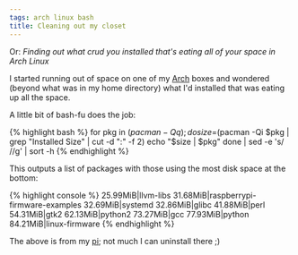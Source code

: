 ```yaml
---
tags: arch linux bash
title: Cleaning out my closet
---
```


Or: *Finding out what crud you installed that's eating all of your space in Arch Linux*

I started running out of space on one of my [Arch](https://www.archlinux.org/) boxes and wondered (beyond what was in my home directory) what I'd installed that was eating up all the space.

A little bit of bash-fu does the job:

{% highlight bash %}
for pkg in $(pacman -Qq); do
    size=$(pacman -Qi $pkg | grep "Installed Size" | cut -d ":" -f 2)
    echo "$size | $pkg"
done | sed -e 's/ //g' | sort -h
{% endhighlight %}

This outputs a list of packages with those using the most disk space at the bottom:

{% highlight console %}
25.99MiB|llvm-libs
31.68MiB|raspberrypi-firmware-examples
32.69MiB|systemd
32.86MiB|glibc
41.88MiB|perl
54.31MiB|gtk2
62.13MiB|python2
73.27MiB|gcc
77.93MiB|python
84.21MiB|linux-firmware
{% endhighlight %}

The above is from my [pi](http://www.raspberrypi.org/); not much I can uninstall there ;)
